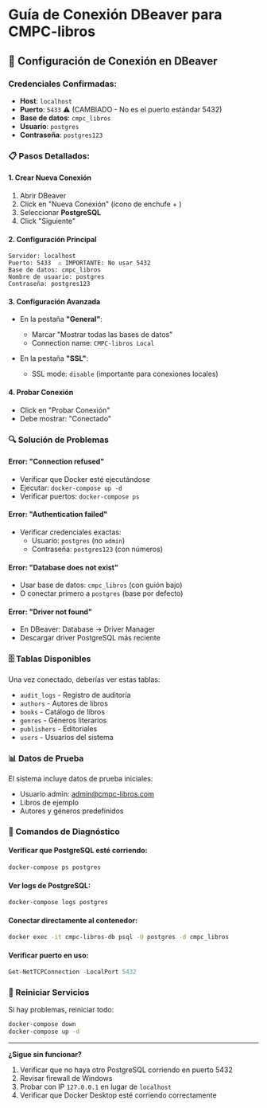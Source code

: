 # Guía de Conexión DBeaver para CMPC-libros

## 🔧 Configuración de Conexión en DBeaver

### Credenciales Confirmadas:
- **Host**: `localhost`
- **Puerto**: `5433` ⚠️ (CAMBIADO - No es el puerto estándar 5432)
- **Base de datos**: `cmpc_libros`
- **Usuario**: `postgres`
- **Contraseña**: `postgres123`

### 📋 Pasos Detallados:

#### 1. Crear Nueva Conexión
1. Abrir DBeaver
2. Click en "Nueva Conexión" (ícono de enchufe + )
3. Seleccionar **PostgreSQL**
4. Click "Siguiente"

#### 2. Configuración Principal
```
Servidor: localhost
Puerto: 5433  ⚠️ IMPORTANTE: No usar 5432
Base de datos: cmpc_libros
Nombre de usuario: postgres
Contraseña: postgres123
```

#### 3. Configuración Avanzada
- En la pestaña **"General"**:
  - Marcar "Mostrar todas las bases de datos"
  - Connection name: `CMPC-libros Local`

- En la pestaña **"SSL"**:
  - SSL mode: `disable` (importante para conexiones locales)

#### 4. Probar Conexión
- Click en "Probar Conexión"
- Debe mostrar: "Conectado"

### 🔍 Solución de Problemas

#### Error: "Connection refused"
- Verificar que Docker esté ejecutándose
- Ejecutar: `docker-compose up -d`
- Verificar puertos: `docker-compose ps`

#### Error: "Authentication failed"
- Verificar credenciales exactas:
  - Usuario: `postgres` (no `admin`)
  - Contraseña: `postgres123` (con números)

#### Error: "Database does not exist"
- Usar base de datos: `cmpc_libros` (con guión bajo)
- O conectar primero a `postgres` (base por defecto)

#### Error: "Driver not found"
- En DBeaver: Database → Driver Manager
- Descargar driver PostgreSQL más reciente

### 🗄️ Tablas Disponibles
Una vez conectado, deberías ver estas tablas:
- `audit_logs` - Registro de auditoría
- `authors` - Autores de libros
- `books` - Catálogo de libros
- `genres` - Géneros literarios
- `publishers` - Editoriales
- `users` - Usuarios del sistema

### 📊 Datos de Prueba
El sistema incluye datos de prueba iniciales:
- Usuario admin: admin@cmpc-libros.com
- Libros de ejemplo
- Autores y géneros predefinidos

### 🐛 Comandos de Diagnóstico

#### Verificar que PostgreSQL esté corriendo:
```bash
docker-compose ps postgres
```

#### Ver logs de PostgreSQL:
```bash
docker-compose logs postgres
```

#### Conectar directamente al contenedor:
```bash
docker exec -it cmpc-libros-db psql -U postgres -d cmpc_libros
```

#### Verificar puerto en uso:
```powershell
Get-NetTCPConnection -LocalPort 5432
```

### 🔄 Reiniciar Servicios
Si hay problemas, reiniciar todo:
```bash
docker-compose down
docker-compose up -d
```

---

**¿Sigue sin funcionar?**
1. Verificar que no haya otro PostgreSQL corriendo en puerto 5432
2. Revisar firewall de Windows
3. Probar con IP `127.0.0.1` en lugar de `localhost`
4. Verificar que Docker Desktop esté corriendo correctamente